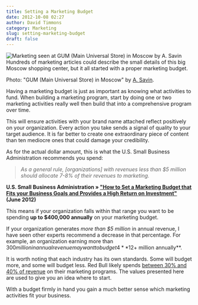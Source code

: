 ```yaml
---
title: Setting a Marketing Budget
date: 2012-10-08 02:27
author: David Timmons
category: Marketing
slug: setting-marketing-budget
draft: false
---
```


![Marketing seen at GUM (Main Universal Store) in Moscow by A. Savin][1]
<span class="img-caption">
  Hundreds of marketing articles could describe the small details of this
  big Moscow shopping center, but it all started with a proper marketing
  budget.

  Photo: "GUM (Main Universal Store) in Moscow" by [A. Savin][2].
</span>

Having a marketing budget is just as important as knowing what
activities to fund. When building a marketing program, start by doing
one or two marketing activities really well then build that into a
comprehensive program over time.

This will ensure activities with your brand name attached reflect
positively on your organization. Every action you take sends a signal of
quality to your target audience. It is far better to create one
extraordinary piece of content than ten mediocre ones that could damage
your credibility.

As for the actual dollar amount, this is what the U.S. Small Business
Administration recommends you spend:

> *As a general rule, \[organizations\] with revenues less than $5
> million should allocate 7-8% of their revenues to marketing.*

**U.S. Small Business Administration » ["How to Set a Marketing Budget
that Fits your Business Goals and Provides a High Return on Investment"][3]
(June 2012)**

This means if your organization falls within that range you want to be
spending **up to $400,000 annually** on your marketing budget.

If your organization generates *more than $5 million* in annual revenue,
I have seen other experts recommend a decrease in that percentage. For
example, an organization earning more than $300 million in annual revenue
may want to budget 4% of revenue toward marketing. This approximates to
**$12+ million annually**.

It is worth noting that each industry has its own standards. Some will
budget more, and some will budget less. Red Bull likely spends
[between 30% and 40% of revenue][4] on their marketing programs. The
values presented here are used to give you an idea where to start.

With a budget firmly in hand you gain a much better sense which
marketing activities fit your business.


[1]: {{imagePath}}2012/11/our-world-is-a-big-place0.jpg
  "Setting a Marketing Budget"

[2]: http://commons.wikimedia.org/wiki/File:Moscow_GUM_Middle_Line_view_from_2nd_floor.jpg
  "View the original photo on Wikimedia Commons."

[3]: https://www.sba.gov/blogs/how-set-marketing-budget-fits-your-business-goals-and-provides-high-return-investment
  "Click here to read the U.S. Small Business Administration article."

[4]: http://www.brandrepublic.com/news/1155718/Six-marketing-lessons-Red-Bull-Stratos
  "Click here to read the article 'Six marketing lessons from Red Bull Stratos'."
